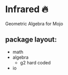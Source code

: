 # Infrared 🔥
Geometric Algebra for Mojo

## package layout:

- math
- algebra
    - g2 hard coded
- io